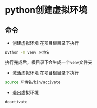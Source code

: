 # python创建虚拟环境

## 命令

* 创建虚拟环境
在项目根目录下执行

```zsh
python -m venv 环境名
```

执行完成后，根目录下会生成一个`venv`文件夹

* 激活虚拟环境
在项目根目录下执行

```zsh
source 环境名/bin/activate
```

* 退出虚拟环境

```zsh
deactivate
```
